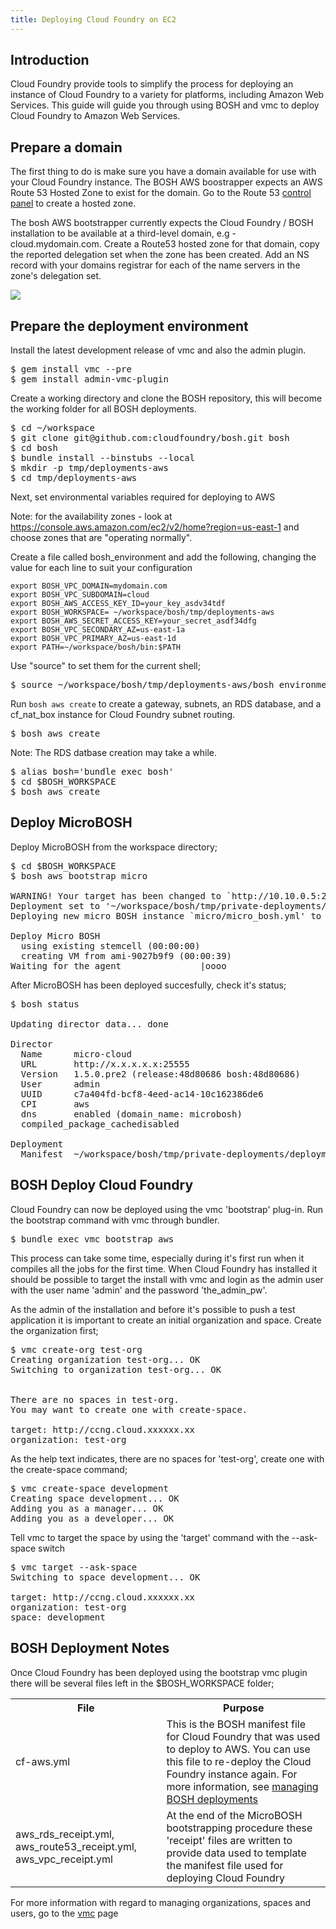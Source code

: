 ```yaml
---
title: Deploying Cloud Foundry on EC2
---
```


## <a id='intro'></a> Introduction ##

Cloud Foundry provide tools to simplify the process for deploying an instance of Cloud Foundry to a variety for platforms, including Amazon Web Services. This guide will guide you through using BOSH and vmc to deploy Cloud Foundry to Amazon Web Services.

## <a id='domain-prep'></a> Prepare a domain ##

The first thing to do is make sure you have a domain available for use with your Cloud Foundry instance. The BOSH AWS boostrapper expects an AWS Route 53 Hosted Zone to exist for the domain. Go to the Route 53 [control panel](https://console.aws.amazon.com/route53) to create a hosted zone.

The bosh AWS bootstrapper currently expects the Cloud Foundry / BOSH installation to be available at a third-level domain, e.g - cloud.mydomain.com. Create a Route53 hosted zone for that domain, copy the reported delegation set when the zone has been created. Add an NS record with your domains registrar for each of the name servers in the zone's delegation set.

<img src="/images/bosh-aws/hostedzone.png" />

## <a id='deployment-env-prep'></a> Prepare the deployment environment ##

Install the latest development release of vmc and also the admin plugin.

<pre class="terminal">
$ gem install vmc --pre
$ gem install admin-vmc-plugin
</pre>

Create a working directory and clone the BOSH repository, this will become the working folder for all BOSH deployments.

<pre class="terminal">
$ cd ~/workspace
$ git clone git@github.com:cloudfoundry/bosh.git bosh
$ cd bosh
$ bundle install --binstubs --local
$ mkdir -p tmp/deployments-aws
$ cd tmp/deployments-aws
</pre>

Next, set environmental variables required for deploying to AWS

Note: for the availability zones - look at https://console.aws.amazon.com/ec2/v2/home?region=us-east-1 and choose zones that are "operating normally".

Create a file called bosh_environment and add the following, changing the value for each line to suit your configuration

~~~
export BOSH_VPC_DOMAIN=mydomain.com 
export BOSH_VPC_SUBDOMAIN=cloud
export BOSH_AWS_ACCESS_KEY_ID=your_key_asdv34tdf
export BOSH_WORKSPACE= ~/workspace/bosh/tmp/deployments-aws
export BOSH_AWS_SECRET_ACCESS_KEY=your_secret_asdf34dfg
export BOSH_VPC_SECONDARY_AZ=us-east-1a
export BOSH_VPC_PRIMARY_AZ=us-east-1d
export PATH=~/workspace/bosh/bin:$PATH
~~~

Use "source" to set them for the current shell;

<pre class="terminal">
$ source ~/workspace/bosh/tmp/deployments-aws/bosh_environment
</pre>

Run `bosh aws create` to create a gateway, subnets, an RDS database, and a cf_nat_box instance for Cloud Foundry subnet routing.

<pre class="terminal">
$ bosh aws create
</pre>

Note: The RDS datbase creation may take a while.

<pre class="terminal">
$ alias bosh='bundle exec bosh'
$ cd $BOSH_WORKSPACE
$ bosh aws create
</pre>

## <a id='deploy-microbosh'></a> Deploy MicroBOSH ##

Deploy MicroBOSH from the workspace directory;

<pre class="terminal">
$ cd $BOSH_WORKSPACE
$ bosh aws bootstrap micro

WARNING! Your target has been changed to `http://10.10.0.5:25555'!
Deployment set to '~/workspace/bosh/tmp/private-deployments/deployments/micro/micro_bosh.yml'
Deploying new micro BOSH instance `micro/micro_bosh.yml' to `http://10.10.0.5:25555' (type 'yes' to continue): yes

Deploy Micro BOSH
  using existing stemcell (00:00:00)                                                                
  creating VM from ami-9027b9f9 (00:00:39)                                                          
Waiting for the agent               |oooo                    | 2/11 00:01:23  ETA: 00:02:14   
</pre>

After MicroBOSH has been deployed succesfully, check it's status;

<pre class="terminal">
$ bosh status

Updating director data... done

Director
  Name      micro-cloud
  URL       http://x.x.x.x.x:25555
  Version   1.5.0.pre2 (release:48d80686 bosh:48d80686)
  User      admin
  UUID      c7a404fd-bcf8-4eed-ac14-10c162386de6
  CPI       aws
  dns       enabled (domain_name: microbosh)
  compiled_package_cachedisabled

Deployment
  Manifest  ~/workspace/bosh/tmp/private-deployments/deployments/micro/micro_bosh.yml
</pre>

## <a id='deploy-cloudfoundry'></a> BOSH Deploy Cloud Foundry ##

Cloud Foundry can now be deployed using the vmc 'bootstrap' plug-in. Run the bootstrap command with vmc through bundler.

<pre class="terminal">
$ bundle exec vmc bootstrap aws
</pre>

This process can take some time, especially during it's first run when it compiles all the jobs for the first time. When Cloud Foundry has installed it should be possible to target the install with vmc and login as the admin user with the user name 'admin' and the password 'the\_admin\_pw'.

As the admin of the installation and before it's possible to push a test application it is important to create an initial organization and space. Create the organization first;

<pre class="terminal">
$ vmc create-org test-org
Creating organization test-org... OK
Switching to organization test-org... OK


There are no spaces in test-org.
You may want to create one with create-space.

target: http://ccng.cloud.xxxxxx.xx
organization: test-org
</pre>

As the help text indicates, there are no spaces for 'test-org', create one with the create-space command;

<pre class="terminal">
$ vmc create-space development
Creating space development... OK
Adding you as a manager... OK
Adding you as a developer... OK
</pre>

Tell vmc to target the space by using the 'target' command with the --ask-space switch

<pre class="terminal">
$ vmc target --ask-space
Switching to space development... OK

target: http://ccng.cloud.xxxxxx.xx
organization: test-org
space: development
</pre>

## <a id='deploy-notes'></a> BOSH Deployment Notes ##

Once Cloud Foundry has been deployed using the bootstrap vmc plugin there will be several files left in the $BOSH_WORKSPACE folder;

<table>
  <tr><th>File</th><th>Purpose</th></tr>
  <tr>
    <td>cf-aws.yml</td>
    <td>This is the BOSH manifest file for Cloud Foundry that was used to deploy to AWS. You can use this file to re-deploy the Cloud Foundry instance again. For more information, see <a href="">managing BOSH deployments</a></td>
  </tr>
  <tr>
    <td>aws_rds_receipt.yml, aws_route53_receipt.yml, aws_vpc_receipt.yml</td>
    <td>At the end of the MicroBOSH bootstrapping procedure these 'receipt' files are written to provide data used to template the manifest file used for deploying Cloud Foundry</td>
  </tr>
</table>

For more information with regard to managing organizations, spaces and users, go to the [vmc](../../../using/managing-apps/vmc) page

